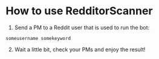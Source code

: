 # How to use RedditorScanner

1. Send a PM to a Reddit user that is used to run the bot:

```
someusername somekeyword
```
2. Wait a little bit, check your PMs and enjoy the result!